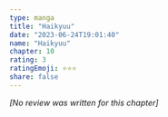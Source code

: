 ```yaml
---
type: manga
title: "Haikyuu"
date: "2023-06-24T19:01:40"
name: "Haikyuu"
chapter: 10
rating: 3
ratingEmoji: ⭐️⭐️⭐️
share: false
---
```


*[No review was written for this chapter]*
